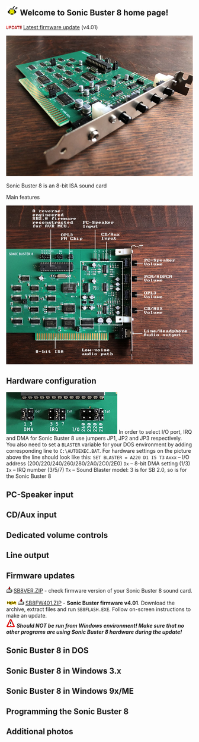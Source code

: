 ## ![Music](/pics/facemusic.gif) Welcome to Sonic Buster 8 home page!

![New](/pics/update.gif) [Latest firmware update](#firmware-updates) (v4.01)

![Sonic Buster 8](/pics/sb8b.jpg)

Sonic Buster 8 is an 8-bit ISA sound card 

Main features

![Sonic Buster 8 scheme](/pics/sb8sch.jpg)

## Hardware configuration
![Jumpers](/pics/sb8jumpers.jpg) In order to select I/O port, IRQ and DMA for Sonic Buster 8 use jumpers JP1, JP2 and JP3 respectively.\
You also need to set a `BLASTER` variable for your DOS environment by adding corresponding line to `C:\AUTOEXEC.BAT`. For hardware settings on the picture above the line should look like this:
`SET BLASTER = A220 D1 I5 T3`
`Axxx` – I/O address (200/220/240/260/280/2A0/2C0/2E0)
`Dx` – 8-bit DMA setting (1/3)
`Ix` – IRQ number (3/5/7)
`Tx` – Sound Blaster model: 3 is for SB 2.0, so is for the Sonic Buster 8

## PC-Speaker input

## CD/Aux input

## Dedicated volume controls

## Line output

## Firmware updates
![Download](/pics/download.gif) [SB8VER.ZIP](/downloads/SB8VER.ZIP) - check firmware version of your Sonic Buster 8 sound card.

![New](/pics/new.gif) ![Download](/pics/download.gif) [SB8FW401.ZIP](/downloads/SB8FW401.ZIP) - **Sonic Buster firmware v4.01**. Download the archive, extract files and run `SB8FLASH.EXE`. Follow on-screen instructions to make an update.\
![Warning](/pics/warn.gif) ***Should NOT be run from Windows environment! Make sure that no other programs are using Sonic Buster 8 hardware during the update!***

## Sonic Buster 8 in DOS

## Sonic Buster 8 in Windows 3.x

## Sonic Buster 8 in Windows 9x/ME


## Programming the Sonic Buster 8

## Additional photos

